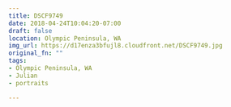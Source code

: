 ```yaml
---
title: DSCF9749
date: 2018-04-24T10:04:20-07:00
draft: false
location: Olympic Peninsula, WA
img_url: https://d17enza3bfujl8.cloudfront.net/DSCF9749.jpg
original_fn: ""
tags:
- Olympic Peninsula, WA
- Julian
- portraits

---
```

